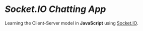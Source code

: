 # _Socket.IO Chatting App_
Learning the Client-Server model in **JavaScript** using [Socket.IO](https://socket.io/).
